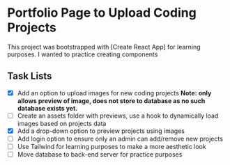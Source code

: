 # Portfolio Page to Upload Coding Projects

This project was bootstrapped with [Create React App] for learning purposes. I wanted to practice creating components 

## Task Lists

- [x] Add an option to upload images for new coding projects
**Note: only allows preview of image, does not store to database as no such database exists yet.**
- [ ] Create an assets folder with previews, use a hook to dynamically load images based on projects data 
- [x] Add a drop-down option to preview projects using images
- [ ] Add login option to ensure only an admin can add/remove new projects
- [ ] Use Tailwind for learning purposes to make a more aesthetic look 
- [ ] Move database to back-end server for practice purposes
